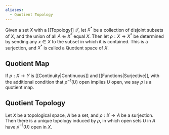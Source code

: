 ```yaml
---
aliases:
  - Quotient Topology
---
```

Given a set $X$ with a [[Topology]] $\mathcal{T}$, let $X^{*}$ be a collection of disjoint subsets of $X$, and the union of all $A\in X^{*}$ equal $X$. Then let $\rho:X\to X^{*}$ be determined by sending any $x\in X$ to the subset in which it is contained. This is a surjection, and $X^{*}$ is called a Quotient space of $X$.
## Quotient Map
If $\rho:X\to Y$ is [[Continuity|Continuous]] and [[Functions|Surjective]], with the additional condition that $\rho ^{-1}(U)$ open implies $U$ open, we say $\rho$ is a quotient map.
## Quotient Topology
Let $X$ be a topological space, $A$ be a set, and $\rho:X\to A$ be a surjection. Then there is a unique topology induced by $\rho$, in which open sets $U$ in $A$ have $\rho ^{-1}(U)$ open in $X$.